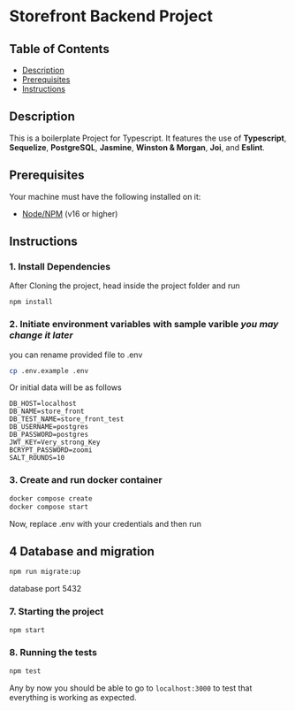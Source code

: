 # Storefront Backend Project

## Table of Contents

* [Description](#Description)
* [Prerequisites](#Prerequisites)
* [Instructions](#Instructions)
## Description

This is a boilerplate Project for Typescript.
It features the use of **Typescript**, **Sequelize**, **PostgreSQL**, **Jasmine**, **Winston & Morgan**, **Joi**, and **Eslint**.

## Prerequisites
Your machine must have the following installed on it:
- [Node/NPM](https://nodejs.org/en/download/) (v16 or higher)

## Instructions

### 1. Install Dependencies
After Cloning the project, head inside the project folder and run
```
npm install
```

### 2. Initiate environment variables with sample varible *you may change it later*
you can rename provided file to .env
```sh
cp .env.example .env
```

Or initial data will be as follows
```
DB_HOST=localhost
DB_NAME=store_front
DB_TEST_NAME=store_front_test
DB_USERNAME=postgres
DB_PASSWORD=postgres
JWT_KEY=Very_strong_Key
BCRYPT_PASSWORD=zoomi 
SALT_ROUNDS=10

```

### 3. Create and run docker container 
```sh
docker compose create
docker compose start
```
Now, replace .env with your credentials and then run
## 4 Database and migration

```sh
npm run migrate:up
```

database port 5432

### 7. Starting the project
```sh
npm start
```

### 8. Running the tests
```sh
npm test
```

Any by now you should be able to go to `localhost:3000` to test that everything is working as expected.
 